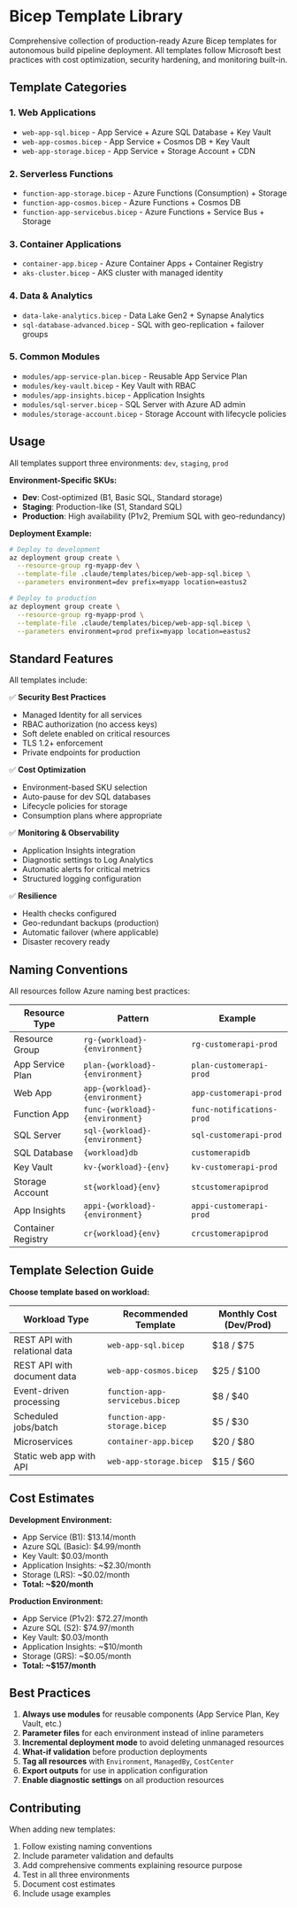 # Bicep Template Library

Comprehensive collection of production-ready Azure Bicep templates for autonomous build pipeline deployment. All templates follow Microsoft best practices with cost optimization, security hardening, and monitoring built-in.

## Template Categories

### 1. **Web Applications**
- `web-app-sql.bicep` - App Service + Azure SQL Database + Key Vault
- `web-app-cosmos.bicep` - App Service + Cosmos DB + Key Vault
- `web-app-storage.bicep` - App Service + Storage Account + CDN

### 2. **Serverless Functions**
- `function-app-storage.bicep` - Azure Functions (Consumption) + Storage
- `function-app-cosmos.bicep` - Azure Functions + Cosmos DB
- `function-app-servicebus.bicep` - Azure Functions + Service Bus + Storage

### 3. **Container Applications**
- `container-app.bicep` - Azure Container Apps + Container Registry
- `aks-cluster.bicep` - AKS cluster with managed identity

### 4. **Data & Analytics**
- `data-lake-analytics.bicep` - Data Lake Gen2 + Synapse Analytics
- `sql-database-advanced.bicep` - SQL with geo-replication + failover groups

### 5. **Common Modules**
- `modules/app-service-plan.bicep` - Reusable App Service Plan
- `modules/key-vault.bicep` - Key Vault with RBAC
- `modules/app-insights.bicep` - Application Insights
- `modules/sql-server.bicep` - SQL Server with Azure AD admin
- `modules/storage-account.bicep` - Storage Account with lifecycle policies

## Usage

All templates support three environments: `dev`, `staging`, `prod`

**Environment-Specific SKUs:**
- **Dev**: Cost-optimized (B1, Basic SQL, Standard storage)
- **Staging**: Production-like (S1, Standard SQL)
- **Production**: High availability (P1v2, Premium SQL with geo-redundancy)

**Deployment Example:**
```bash
# Deploy to development
az deployment group create \
  --resource-group rg-myapp-dev \
  --template-file .claude/templates/bicep/web-app-sql.bicep \
  --parameters environment=dev prefix=myapp location=eastus2

# Deploy to production
az deployment group create \
  --resource-group rg-myapp-prod \
  --template-file .claude/templates/bicep/web-app-sql.bicep \
  --parameters environment=prod prefix=myapp location=eastus2
```

## Standard Features

All templates include:

✅ **Security Best Practices**
- Managed Identity for all services
- RBAC authorization (no access keys)
- Soft delete enabled on critical resources
- TLS 1.2+ enforcement
- Private endpoints for production

✅ **Cost Optimization**
- Environment-based SKU selection
- Auto-pause for dev SQL databases
- Lifecycle policies for storage
- Consumption plans where appropriate

✅ **Monitoring & Observability**
- Application Insights integration
- Diagnostic settings to Log Analytics
- Automatic alerts for critical metrics
- Structured logging configuration

✅ **Resilience**
- Health checks configured
- Geo-redundant backups (production)
- Automatic failover (where applicable)
- Disaster recovery ready

## Naming Conventions

All resources follow Azure naming best practices:

| Resource Type | Pattern | Example |
|---------------|---------|---------|
| Resource Group | `rg-{workload}-{environment}` | `rg-customerapi-prod` |
| App Service Plan | `plan-{workload}-{environment}` | `plan-customerapi-prod` |
| Web App | `app-{workload}-{environment}` | `app-customerapi-prod` |
| Function App | `func-{workload}-{environment}` | `func-notifications-prod` |
| SQL Server | `sql-{workload}-{environment}` | `sql-customerapi-prod` |
| SQL Database | `{workload}db` | `customerapidb` |
| Key Vault | `kv-{workload}-{env}` | `kv-customerapi-prod` |
| Storage Account | `st{workload}{env}` | `stcustomerapiprod` |
| App Insights | `appi-{workload}-{environment}` | `appi-customerapi-prod` |
| Container Registry | `cr{workload}{env}` | `crcustomerapiprod` |

## Template Selection Guide

**Choose template based on workload:**

| Workload Type | Recommended Template | Monthly Cost (Dev/Prod) |
|---------------|---------------------|------------------------|
| REST API with relational data | `web-app-sql.bicep` | $18 / $75 |
| REST API with document data | `web-app-cosmos.bicep` | $25 / $100 |
| Event-driven processing | `function-app-servicebus.bicep` | $8 / $40 |
| Scheduled jobs/batch | `function-app-storage.bicep` | $5 / $30 |
| Microservices | `container-app.bicep` | $20 / $80 |
| Static web app with API | `web-app-storage.bicep` | $15 / $60 |

## Cost Estimates

**Development Environment:**
- App Service (B1): $13.14/month
- Azure SQL (Basic): $4.99/month
- Key Vault: $0.03/month
- Application Insights: ~$2.30/month
- Storage (LRS): ~$0.02/month
- **Total: ~$20/month**

**Production Environment:**
- App Service (P1v2): $72.27/month
- Azure SQL (S2): $74.97/month
- Key Vault: $0.03/month
- Application Insights: ~$10/month
- Storage (GRS): ~$0.05/month
- **Total: ~$157/month**

## Best Practices

1. **Always use modules** for reusable components (App Service Plan, Key Vault, etc.)
2. **Parameter files** for each environment instead of inline parameters
3. **Incremental deployment mode** to avoid deleting unmanaged resources
4. **What-if validation** before production deployments
5. **Tag all resources** with `Environment`, `ManagedBy`, `CostCenter`
6. **Export outputs** for use in application configuration
7. **Enable diagnostic settings** on all production resources

## Contributing

When adding new templates:
1. Follow existing naming conventions
2. Include parameter validation and defaults
3. Add comprehensive comments explaining resource purpose
4. Test in all three environments
5. Document cost estimates
6. Include usage examples
